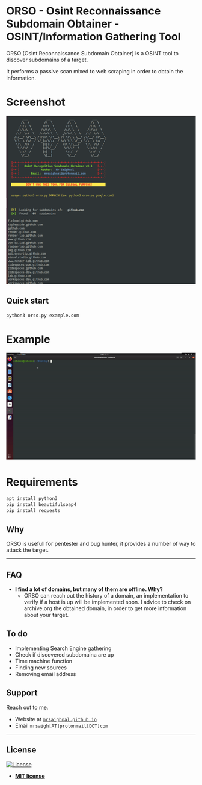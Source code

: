 # ORSO - Osint Reconnaissance Subdomain Obtainer - OSINT/Information Gathering Tool

ORSO (Osint Reconnaissance Subdomain Obtainer) is a OSINT tool to discover subdomains of a target.

It performs a passive scan mixed to web scraping in order to obtain the information.

# Screenshot

![](https://github.com/MrSaighnal/ORSO/blob/master/images/screen.png)

## Quick start

```
python3 orso.py example.com
```
# Example

![](https://github.com/MrSaighnal/ORSO/blob/master/images/usage.gif)

# Requirements

```
apt install python3
pip install beautifulsoap4
pip install requests
```

## Why

ORSO is usefull for pentester and bug hunter, it provides a number of way to attack the target.

---

## FAQ

- **I find a lot of domains, but many of them are offline. Why?**
    - ORSO can reach out the history of a domain, an implementation to verify if a host is up will be implemented soon. I advice to check on archive.org the obtained domain, in order to get more information about your target.



## To do

- Implementing Search Engine gathering
- Check if discovered subdomaina are up
- Time machine function
- Finding new sources
- Removing email address


## Support

Reach out to me.

- Website at <a href="http://mrsaigh@github.io" target="_blank">`mrsaighnal.github.io`</a>
- Email `mrsaigh[AT]protonmail[DOT]com`

---

## License

[![License](http://img.shields.io/:license-mit-blue.svg?style=flat-square)](http://badges.mit-license.org)

- **[MIT license](http://opensource.org/licenses/mit-license.php)**

